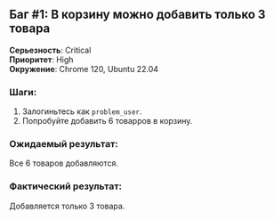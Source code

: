 ## Баг #1: В корзину можно добавить только 3 товара

**Серьезность**: Critical  
**Приоритет**: High  
**Окружение**: Chrome 120, Ubuntu 22.04  

### Шаги:
1. Залогиньтесь как `problem_user`.
2. Попробуйте добавить 6 товарров в корзину.

### Ожидаемый результат:
Все 6 товаров добавляются.

### Фактический результат:
Добавляется только 3 товара.